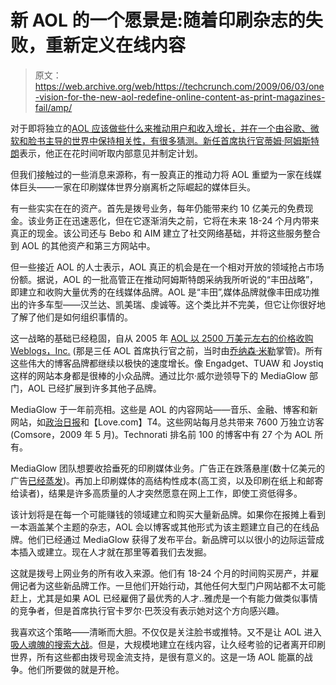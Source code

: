 # 新 AOL 的一个愿景是:随着印刷杂志的失败，重新定义在线内容

> 原文：<https://web.archive.org/web/https://techcrunch.com/2009/06/03/one-vision-for-the-new-aol-redefine-online-content-as-print-magazines-fail/amp/>

对于即将独立的[AOL 应该做些什么来推动用户和收入增长，并在一个由谷歌、微软和脸书主导的世界中保持相关性，有很多猜测。新任首席执行官](https://web.archive.org/web/20230118082013/http://techcrunch.com/2009/05/27/time-warner-to-decide-on-aol-spinoff-at-thursday-board-meeting-its-a-done-deal/)[蒂姆·阿姆斯特朗](https://web.archive.org/web/20230118082013/http://www.crunchbase.com/person/tim-armstrong)表示，他正在花时间听取内部意见并制定计划。

但我们接触过的一些消息来源称，有一股真正的推动力将 AOL 重塑为一家在线媒体巨头——一家在印刷媒体世界分崩离析之际崛起的媒体巨头。

有一些实实在在的资产。首先是拨号业务，每年仍能带来约 10 亿美元的免费现金。该业务正在迅速恶化，但在它逐渐消失之前，它将在未来 18-24 个月内带来真正的现金。该公司还与 Bebo 和 AIM 建立了社交网络基础，并将这些服务整合到 AOL 的其他资产和第三方网站中。

但一些接近 AOL 的人士表示，AOL 真正的机会是在一个相对开放的领域抢占市场份额。据说，AOL 的一批高管正在推动阿姆斯特朗采纳我所听说的“丰田战略”，即建立和收购大量优秀的在线媒体品牌。AOL 是“丰田”,媒体品牌就像丰田成功推出的许多车型——汉兰达、凯美瑞、虔诚等。这个类比并不完美，但它让你很好地了解了他们是如何组织事情的。

这一战略的基础已经稳固，自从 2005 年 [AOL 以 2500 万美元左右的价格收购 Weblogs，Inc.](https://web.archive.org/web/20230118082013/http://techcrunch.com/2005/10/05/aol-acquires-weblog-inc/) (那是三任 AOL 首席执行官之前，当时由[乔纳森·米勒](https://web.archive.org/web/20230118082013/http://www.crunchbase.com/person/jonathan-miller)掌管)。所有这些伟大的博客品牌都继续以极快的速度增长。像 Engadget、TUAW 和 Joystiq 这样的网站本身都是很棒的小众品牌。通过比尔·威尔逊领导下的 MediaGlow 部门，AOL 已经扩展到许多其他子品牌。

MediaGlow 于一年前亮相。这些是 AOL 的内容网站——音乐、金融、博客和新网站，如[政治日报](https://web.archive.org/web/20230118082013/http://techcrunch.com/2009/04/26/aol-launches-online-news-magazine-politicsdaily/)和【Love.com】T4。这些网站每月总共带来 7600 万独立访客(Comsore，2009 年 5 月)。Technorati 排名前 100 的博客中有 27 个为 AOL 所有。

MediaGlow 团队想要收拾垂死的印刷媒体业务。广告正在跌落悬崖(数十亿美元的广告[已经蒸发](https://web.archive.org/web/20230118082013/http://techcrunch.com/2009/06/02/from-terrible-to-terrifying-newspaper-ad-sales-plummet-26-billion-in-first-quarter/))。再加上印刷媒体的高结构性成本(高工资，以及印刷在纸上和邮寄给读者)，结果是许多高质量的人才突然愿意在网上工作，即使工资低得多。

该计划将是在每一个可能赚钱的领域建立和购买大量新品牌。如果你在报摊上看到一本涵盖某个主题的杂志，AOL 会以博客或其他形式为该主题建立自己的在线品牌。他们已经通过 MediaGlow 获得了发布平台。新品牌可以以很小的边际运营成本插入或建立。现在人才就在那里等着我们去发掘。

这就是拨号上网业务的所有收入来源。他们有 18-24 个月的时间购买房产，并雇佣记者为这些新品牌工作。一旦他们开始行动，其他任何大型门户网站都不太可能赶上，尤其是如果 AOL 已经雇佣了最优秀的人才..雅虎是一个有能力做类似事情的竞争者，但是首席执行官卡罗尔·巴茨没有表示她对这个方向感兴趣。

我喜欢这个策略——清晰而大胆。不仅仅是关注脸书或推特。又不是让 AOL 进入[吸人魂魄的搜索大战](https://web.archive.org/web/20230118082013/http://newsunseo.com/seo-blog/search-engine-optimization/bing-microsoft-prepares-for-war-with-a-revamped-search-engine-screenshots-erick-schonfeldtechcrunch)。但是，大规模地建立在线内容，让久经考验的记者离开印刷世界，所有这些都由拨号现金流支持，是很有意义的。这是一场 AOL 能赢的战争。他们所要做的就是开枪。

<amp-analytics data-credentials="include" class="i-amphtml-layout-fixed i-amphtml-layout-size-defined" i-amphtml-layout="fixed"></amp-analytics>